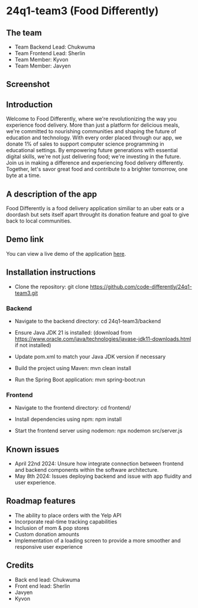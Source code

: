 # 24q1-team3  (Food Differently) 
## The team
    
* Team Backend Lead: Chukwuma
* Team Frontend Lead: Sherlin
* Team Member: Kyvon
* Team Member: Javyen 

    
## Screenshot

## Introduction

Welcome to Food Differently, where we're revolutionizing the way you experience food delivery. More than just a platform for delicious meals, we're committed to nourishing communities and shaping the future of education and technology. With every order placed through our app, we donate 1% of sales to support computer science programming in educational settings. By empowering future generations with essential digital skills, we're not just delivering food; we're investing in the future. Join us in making a difference and experiencing food delivery differently. Together, let's savor great food and contribute to a brighter tomorrow, one byte at a time.

## A description of the app
Food Differently is a food delivery application similiar to an uber eats or a doordash but sets itself apart throught its donation feature and goal to give back to local communities.




## Demo link

You can view a live demo of the application [here](https://fooddifferently.netlify.app).

## Installation instructions

- Clone the repository:
git clone https://github.com/code-differently/24q1-team3.git

### Backend

- Navigate to the backend directory:
cd 24q1-team3/backend

- Ensure Java JDK 21 is installed: (download from https://www.oracle.com/java/technologies/javase-jdk11-downloads.html if not installed)

- Update pom.xml to match your Java JDK version if necessary

- Build the project using Maven:
mvn clean install

- Run the Spring Boot application:
mvn spring-boot:run


### Frontend

- Navigate to the frontend directory:
cd frontend/

- Install dependencies using npm:
npm install

- Start the frontend server using nodemon:
npx nodemon src/server.js


## Known issues

* April 22nd 2024: Unsure how integrate connection between frontend and backend components within the software architecture.
* May 8th 2024: Issues deploying backend and issue with app fluidity and user experience.
  
## Roadmap features
- The ability to place orders with the Yelp API
- Incorporate real-time tracking capabilities
- Inclusion of mom & pop stores
- Custom donation amounts
- Implementation of a loading screen to provide a more smoother and responsive user experience

## Credits 
- Back end lead: Chukwuma
- Front end lead: Sherlin
- Javyen
- Kyvon
  
